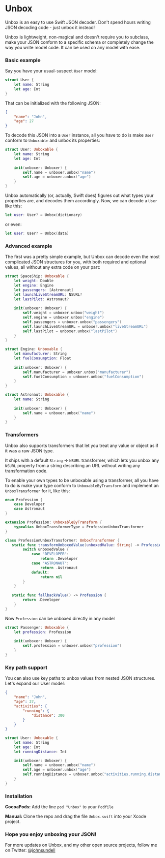 # Unbox

Unbox is an easy to use Swift JSON decoder. Don't spend hours writing JSON decoding code - just unbox it instead!

Unbox is lightweight, non-magical and doesn't require you to subclass, make your JSON conform to a specific schema or completely change the way you write model code. It can be used on any model with ease.

### Basic example

Say you have your usual-suspect `User` model:

```swift
struct User {
    let name: String
    let age: Int
}
```

That can be initialized with the following JSON:

```json
{
    "name": "John",
    "age": 27
}
```

To decode this JSON into a `User` instance, all you have to do is make `User` conform to `Unboxable` and unbox its properties:

```swift
struct User: Unboxable {
    let name: String
    let age: Int
    
    init(unboxer: Unboxer) {
        self.name = unboxer.unbox("name")
        self.age = unboxer.unbox("age")
    }
}
```

Unbox automatically (or, actually, Swift does) figures out what types your properties are, and decodes them accordingly. Now, we can decode a `User` like this:

```swift
let user: User? = Unbox(dictionary)
```
or even:
```swift
let user: User? = Unbox(data)
```

### Advanced example

The first was a pretty simple example, but Unbox can decode even the most complicated JSON structures for you, with both required and optional values, all without any extra code on your part:

```swift
struct SpaceShip: Unboxable {
    let weight: Double
    let engine: Engine
    let passengers: [Astronaut]
    let launchLiveStreamURL: NSURL?
    let lastPilot: Astronaut?
    
    init(unboxer: Unboxer) {
        self.weight = unboxer.unbox("weight")
        self.engine = unboxer.unbox("engine")
        self.passengers = unboxer.unbox("passengers")
        self.launchLiveStreamURL = unboxer.unbox("liveStreamURL")
        self.lastPilot = unboxer.unbox("lastPilot")
    }
}

struct Engine: Unboxable {
    let manufacturer: String
    let fuelConsumption: Float
    
    init(unboxer: Unboxer) {
        self.manufacturer = unboxer.unbox("manufacturer")
        self.fuelConsumption = unboxer.unbox("fuelConsumption")
    }
}

struct Astronaut: Unboxable {
    let name: String
    
    init(unboxer: Unboxer) {
        self.name = unboxer.unbox("name")
    }
}
```

### Transformers

Unbox also supports transformers that let you treat any value or object as if it was a raw JSON type.

It ships with a default `String` -> `NSURL` transformer, which lets you unbox any `NSURL` property from a string describing an URL without writing any transformation code.

To enable your own types to be unboxable using a transformer, all you have to do is make your type conform to `UnboxableByTransform` and implement an `UnboxTransformer` for it, like this:

```swift
enum Profession {
    case Developer
    case Astronaut
}

extension Profession: UnboxableByTransform {
    typealias UnboxTransformerType = ProfessionUnboxTransformer
}

class ProfessionUnboxTransformer: UnboxTransformer {
   static func transformUnboxedValue(unboxedValue: String) -> Profession? {
        switch unboxedValue {
            case "DEVELOPER":
                return .Developer
            case "ASTRONAUT":
                return .Astronaut
            default:
                return nil
        }
    }
    
   static func fallbackValue() -> Profession {
        return .Developer
    }
}
```

Now `Profession` can be unboxed directly in any model

```swift
struct Passenger: Unboxable {
    let profession: Profession
    
    init(unboxer: Unboxer) {
        self.profession = unboxer.unbox("profession")
    }
}
```

### Key path support

You can also use key paths to unbox values from nested JSON structures. Let's expand our User model:

```json
{
    "name": "John",
    "age": 27,
    "activities": {
        "running": {
            "distance": 300
        }
    }
}
```

```swift
struct User: Unboxable {
    let name: String
    let age: Int
    let runningDistance: Int

    init(unboxer: Unboxer) {
        self.name = unboxer.unbox("name")
        self.age = unboxer.unbox("age")
        self.runningDistance = unboxer.unbox("activities.running.distance")
    }
}
```

### Installation

**CocoaPods:**
Add the line `pod "Unbox"` to your `Podfile`

**Manual:**
Clone the repo and drag the file `Unbox.swift` into your Xcode project.

### Hope you enjoy unboxing your JSON!

For more updates on Unbox, and my other open source projects, follow me on Twitter: [@johnsundell](http://www.twitter.com/johnsundell)